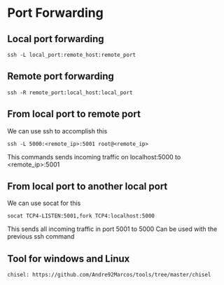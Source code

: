 # Port Forwarding

## Local port forwarding

	ssh -L local_port:remote_host:remote_port

## Remote port forwarding

	ssh -R remote_port:local_host:local_port

## From local port to remote port

We can use ssh to accomplish this

	ssh -L 5000:<remote_ip>:5001 root@<remote_ip>

This commands sends incoming traffic on localhost:5000 to <remote_ip>:5001

## From local port to another local port

We can use socat for this

	socat TCP4-LISTEN:5001,fork TCP4:localhost:5000

This sends all incoming traffic in port 5001 to 5000
Can be used with the previous ssh command

## Tool for windows and Linux

	chisel: https://github.com/Andre92Marcos/tools/tree/master/chisel

